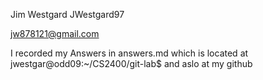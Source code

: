 Jim Westgard
JWestgard97

jw878121@gmail.com

I recorded my Answers in answers.md which is located at jwestgar@odd09:~/CS2400/git-lab$ and aslo at my github
